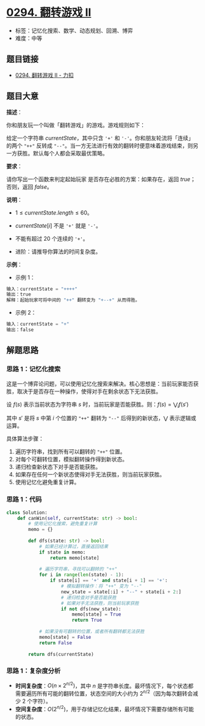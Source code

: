 # [0294. 翻转游戏 II](https://leetcode.cn/problems/flip-game-ii/)

- 标签：记忆化搜索、数学、动态规划、回溯、博弈
- 难度：中等

## 题目链接

- [0294. 翻转游戏 II - 力扣](https://leetcode.cn/problems/flip-game-ii/)

## 题目大意

**描述**：

你和朋友玩一个叫做「翻转游戏」的游戏。游戏规则如下：

给定一个字符串 $currentState$，其中只含 `'+'` 和 `'-'`。你和朋友轮流将「连续」的两个 `"++"` 反转成 `"--"`。当一方无法进行有效的翻转时便意味着游戏结束，则另一方获胜。默认每个人都会采取最优策略。

**要求**：

请你写出一个函数来判定起始玩家 是否存在必胜的方案：如果存在，返回 $true$；否则，返回 $false$。

**说明**：

- $1 \le currentState.length \le 60$。
- $currentState[i]$ 不是 `'+'` 就是 `'-'`。
- 不能有超过 $20$ 个连续的 `'+'`。

- 进阶：请推导你算法的时间复杂度。

**示例**：

- 示例 1：

```python
输入：currentState = "++++"
输出：true
解释：起始玩家可将中间的 "++" 翻转变为 "+--+" 从而得胜。
```

- 示例 2：

```python
输入：currentState = "+"
输出：false
```

## 解题思路

### 思路 1：记忆化搜索

这是一个博弈论问题，可以使用记忆化搜索来解决。核心思想是：当前玩家能否获胜，取决于是否存在一种操作，使得对手在剩余状态下无法获胜。

设 $f(s)$ 表示当前状态为字符串 $s$ 时，当前玩家是否能获胜。则：$f(s) = \bigvee_{i} f(s')$

其中 $s'$ 是将 $s$ 中第 $i$ 个位置的 `"++"` 翻转为 `"--"` 后得到的新状态，$\bigvee$ 表示逻辑或运算。

具体算法步骤：

1. 遍历字符串，找到所有可以翻转的 `"++"` 位置。
2. 对每个可翻转位置，模拟翻转操作得到新状态。
3. 递归检查新状态下对手是否能获胜。
4. 如果存在任何一个新状态使得对手无法获胜，则当前玩家获胜。
5. 使用记忆化避免重复计算。

### 思路 1：代码

```python
class Solution:
    def canWin(self, currentState: str) -> bool:
        # 使用记忆化搜索，避免重复计算
        memo = {}
        
        def dfs(state: str) -> bool:
            # 如果已经计算过，直接返回结果
            if state in memo:
                return memo[state]
            
            # 遍历字符串，寻找可以翻转的 "++"
            for i in range(len(state) - 1):
                if state[i] == '+' and state[i + 1] == '+':
                    # 模拟翻转操作：将 "++" 变为 "--"
                    new_state = state[:i] + "--" + state[i + 2:]
                    # 递归检查对手是否能获胜
                    # 如果对手无法获胜，则当前玩家获胜
                    if not dfs(new_state):
                        memo[state] = True
                        return True
            
            # 如果没有可翻转的位置，或者所有翻转都无法获胜
            memo[state] = False
            return False
        
        return dfs(currentState)
```

### 思路 1：复杂度分析

- **时间复杂度**：$O(n \times 2^{n/2})$，其中 $n$ 是字符串长度。最坏情况下，每个状态都需要遍历所有可能的翻转位置，状态空间的大小约为 $2^{n/2}$（因为每次翻转会减少 2 个字符）。
- **空间复杂度**：$O(2^{n/2})$，用于存储记忆化结果，最坏情况下需要存储所有可能的状态。
